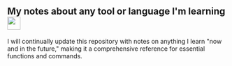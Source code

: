 <h2>My notes about any tool or language I'm learning <img src="https://media.giphy.com/media/WUlplcMpOCEmTGBtBW/giphy.gif" width="30"> </h2>

I will continually update this repository with notes on anything I learn "now and in the future," making it a comprehensive reference for essential functions and commands.
